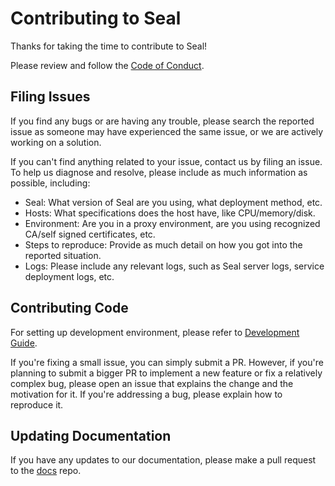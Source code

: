 # Contributing to Seal

Thanks for taking the time to contribute to Seal!

Please review and follow the [Code of Conduct](./CODE_OF_CONDUCT.md).

## Filing Issues

If you find any bugs or are having any trouble, please search the reported issue as someone may have experienced the same issue, or we are actively working on a solution.

If you can't find anything related to your issue, contact us by filing an issue. To help us diagnose and resolve, please include as much information as possible, including:

- Seal: What version of Seal are you using, what deployment method, etc.
- Hosts: What specifications does the host have, like CPU/memory/disk.
- Environment: Are you in a proxy environment, are you using recognized CA/self signed certificates, etc.
- Steps to reproduce: Provide as much detail on how you got into the reported situation.
- Logs: Please include any relevant logs, such as Seal server logs, service deployment logs, etc.

## Contributing Code

For setting up development environment, please refer to [Development Guide](./DEVELOPMENT.md).

If you're fixing a small issue, you can simply submit a PR. However, if you're planning to submit a bigger PR to implement a new feature or fix a relatively complex bug, please open an issue that explains the change and the motivation for it. If you're addressing a bug, please explain how to reproduce it.

## Updating Documentation

If you have any updates to our documentation, please make a pull request to the [docs](https://github.com/seal-io/docs) repo.